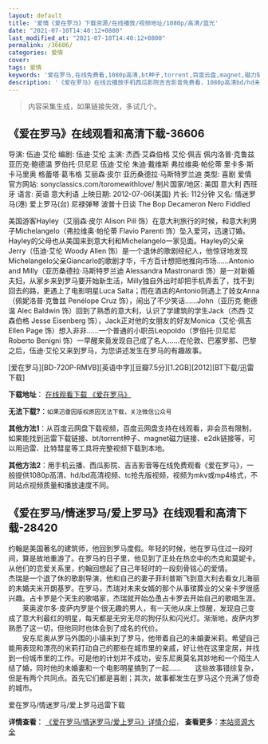 ```yaml
---
layout: default
title: '爱情《爱在罗马》下载资源/在线播放/视频地址/1080p/高清/蓝光'
date: "2021-07-10T14:40:12+0800"
last_modified_at: "2021-07-10T14:40:12+0800"
permalink: /36606/
categories: 爱情
cover:
tags: 爱情
keywords: '爱在罗马,在线免费看,1080p高清,bt种子,torrent,百度云盘,magnet,磁力链,迅雷下载资源'
description: '《爱在罗马》在线云播放手机西瓜影院吉吉影音免费看，1080p高清bd/hd未删减完整版和tc抢先枪版，mkv/mp4格式，附带bt/torrent种子、magnet/磁力链、百度云盘、网盘资源迅雷下载链接'
---
```


>内容采集生成，如果链接失效，多试几个。


## 《爱在罗马》在线观看和高清下载-36606

导演: 伍迪·艾伦 编剧: 伍迪·艾伦 主演: 杰西·艾森伯格 艾伦·佩吉 佩内洛普·克鲁兹 亚历克·鲍德温 罗伯托·贝尼尼 伍迪·艾伦 朱迪·戴维斯 弗拉维奥·帕伦蒂 里卡多·斯卡马里奥 格蕾塔·葛韦格 艾丽森·皮尔 亚历桑德拉·马斯特罗兰迪 类型: 喜剧 爱情 官方网站: sonyclassics.com/toromewithlove/ 制片国家/地区: 美国 意大利 西班牙 语言: 英语 意大利语 上映日期: 2012-07-06(美国) 片长: 112分钟 又名: 情迷罗马(港) 爱上罗马(台) 尼禄弹琴 波普十日谈 The Bop Decameron Nero Fiddled

美国游客Hayley（艾丽森·皮尔 Alison Pill 饰）在意大利旅行的时候，和意大利男子Michelangelo（弗拉维奥·帕伦蒂 Flavio Parenti 饰）坠入爱河，迅速订婚。Hayley的父母也从美国来到意大利和Michelangelo一家见面。Hayley的父亲Jerry（伍迪·艾伦 Woody Allen 饰）是一个退休的歌剧经纪人，他惊讶地发现Michelangelo父亲Giancarlo的歌剧才华，千方百计想把他推向市场……Antonio and Milly（亚历桑德拉·马斯特罗兰迪 Alessandra Mastronardi 饰）是一对新婚夫妇，从家乡来到罗马要开始新生活，Milly独自外出时却把手机弄丢了，找不到回去的路，更遇上了电影明星Luca Salta；而在酒店的Antonio则遇上了妓女Anna（佩妮洛普·克鲁兹 Penélope Cruz 饰），闹出了不少笑话……John（亚历克·鲍德温 Alec Baldwin 饰）回到了熟悉的意大利，认识了学建筑的学生Jack（杰西·艾森伯格 Jesse Eisenberg 饰），Jack正对他的女朋友的好友Monica（艾伦·佩吉 Ellen Page 饰）想入非非……一个普通的小职员Leopoldo（罗伯托·贝尼尼 Roberto Benigni 饰）一早醒来竟发现自己成了名人……在伦敦、巴塞罗那、巴黎之后，伍迪·艾伦又来到罗马，为您讲述发生在罗马的有趣故事。


[爱在罗马][BD-720P-RMVB][英语中字][豆瓣7.5分][1.2GB][2012][BT下载/迅雷下载]

**下载地址**： [在线观看下载 《爱在罗马》](https://www.btdx8.com/torrent/to_rome_with_love_2012.html) 


**无法下载?**：`如果迅雷因版权原因无法下载，关注微信公众号 `

**其他方法1**：从百度云网盘下载视频，百度云网盘支持在线观看，非会员有限制，如果能找到迅雷下载链接、bt/torrent种子、magnet磁力链接、e2dk链接等，可以用迅雷、比特彗星等工具将完整视频下载到本地。

**其他方法2**：用手机云播、西瓜影院、吉吉影音等在线免费观看《爱在罗马》，一般提供1080p高清、hd/bd高清视频、tc抢先版视频，视频为mkv或mp4格式，不同站点视频质量和播放速度不同。


## 《爱在罗马/情迷罗马/爱上罗马》在线观看和高清下载-28420

约翰是美国著名的建筑师，他回到罗马度假。年轻的时候，他在罗马住过一段时间，算是故地重游了。在罗马的日子里，他见到了正处在热恋中的杰克和莫妮卡。从他们的恋爱关系里，约翰回想起了自己年轻时的一段刻骨铭心的爱情。<br />杰瑞是一个退了休的歌剧导演，他和自己的妻子菲利普斯飞到意大利去看女儿海丽的未婚夫米开朗基罗。在罗马，杰瑞对未来女婿的那个从事殡葬业的父亲卡罗很感兴趣。占卡罗是个天生的歌唱家，杰瑞就开始怂恿占卡罗去开始自己的歌唱生涯。<br />　　莱奥波尔多&middot;皮萨内罗是个很无趣的男人，有一天他从床上惊醒，发现自己变成了意大利最红的明星，每天都是无穷无尽的狗仔队和闪光灯。渐渐地，皮萨内罗熟悉了这一切，但他同时也体会到了成名的代价。<br />　　安东尼奥从罗马外围的小镇来到了罗马，他带着自己的未婚妻米莉。希望自己能用表现和漂亮的米莉打动自己的那些在城市里的亲戚，好让他在这里定居，并找到一份城市里的工作。可是他的计划并不成功，安东尼奥莫名其妙地和一个陌生人结了婚，同时他的未婚妻和一个电影明星搞到了一起&hellip;…　　这些故事错综复杂，但是有两个共同点。首先它们都是喜剧；其次，故事都发生在罗马这个充满了惊奇的城市。


爱在罗马/情迷罗马/爱上罗马迅雷下载

**详情查看**： [《爱在罗马/情迷罗马/爱上罗马》详情介绍](/movie/28420/)， **查看更多**：[本站资源大全](/movie/t/all/)

